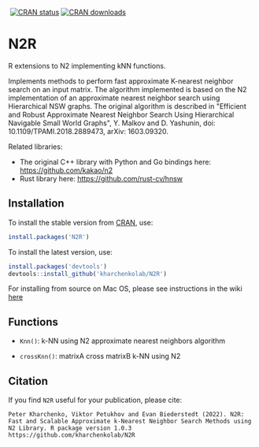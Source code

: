 [![<kharchenkolab>](https://circleci.com/gh/kharchenkolab/N2R.svg?style=svg)](https://app.circleci.com/pipelines/github/kharchenkolab/N2R)
[![CRAN status](https://www.r-pkg.org/badges/version/N2R)](https://cran.r-project.org/package=N2R)
[![CRAN downloads](https://cranlogs.r-pkg.org/badges/N2R)](https://cran.r-project.org/package=N2R)

# N2R
R extensions to N2 implementing kNN functions. 

Implements methods to perform fast approximate K-nearest neighbor search on an input matrix. The algorithm implemented is based on the N2 implementation of an approximate nearest neighbor search using Hierarchical NSW graphs. The original algorithm is described in "Efficient and Robust Approximate Nearest Neighbor Search Using Hierarchical Navigable Small World Graphs", Y. Malkov and D. Yashunin, doi: 10.1109/TPAMI.2018.2889473, arXiv: 1603.09320.

Related libraries:
* The original C++ library with Python and Go bindings here: https://github.com/kakao/n2 
* Rust library here: https://github.com/rust-cv/hnsw


## Installation

To install the stable version from [CRAN](https://CRAN.R-project.org/package=N2R), use:

```r
install.packages('N2R')
```

To install the latest version, use:

```r
install.packages('devtools')
devtools::install_github('kharchenkolab/N2R')
```

For installing from source on Mac OS, please see instructions in the wiki [here](https://github.com/kharchenkolab/N2R/wiki/Installing-N2R-for-Mac-OS)

## Functions

* `Knn()`: k-NN using N2 approximate nearest neighbors algorithm

* `crossKnn()`: matrixA cross matrixB k-NN using N2 


## Citation

If you find `N2R` useful for your publication, please cite:

```
Peter Kharchenko, Viktor Petukhov and Evan Biederstedt (2022). N2R:
Fast and Scalable Approximate k-Nearest Neighbor Search Methods using
N2 Library. R package version 1.0.3
https://github.com/kharchenkolab/N2R
```

